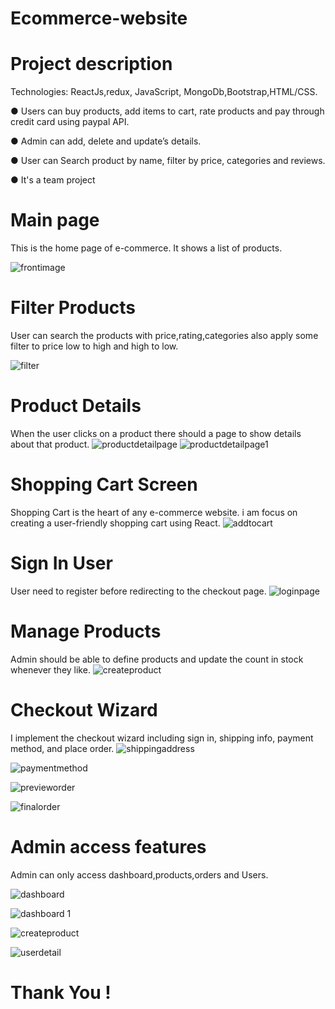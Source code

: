 # Ecommerce-website

# Project description 


Technologies: ReactJs,redux, JavaScript, MongoDb,Bootstrap,HTML/CSS.

● Users can buy products, add items to cart, rate products and pay through credit card using paypal API.

● Admin can add, delete and update’s details.

● User can Search product by name, filter by price, categories and reviews.

● It's a team project

# Main page
This is the home page of e-commerce. It shows a list of products.

![frontimage](https://user-images.githubusercontent.com/107112448/186491050-99431c7d-2189-417b-a5bc-7abddafd65a4.png)

# Filter Products
User can search the products with price,rating,categories also apply some filter to  price low to high and high to low.

![filter](https://user-images.githubusercontent.com/107112448/186498679-b9b1bf49-76e2-438b-a4ce-055c9425468f.png)


# Product Details
When the user clicks on a product there should a page to show details about that product.
![productdetailpage](https://user-images.githubusercontent.com/107112448/186490397-9f7b70bf-f88c-4c8b-9008-484d184de4ff.png)
![productdetailpage1](https://user-images.githubusercontent.com/107112448/186490409-1274a543-c281-4ab7-b744-4155c7a14d9f.png)

#  Shopping Cart Screen
Shopping Cart is the heart of any e-commerce website. i am focus on creating a user-friendly shopping cart using React.
![addtocart](https://user-images.githubusercontent.com/107112448/186492040-fae2899f-9b08-421f-b717-436cfa0dfe23.png)

# Sign In User
User need to register before redirecting to the checkout page.
![loginpage](https://user-images.githubusercontent.com/107112448/186492367-fa499931-5dca-4e17-917e-781908f94f49.png)

# Manage Products
Admin should be able to define products and update the count in stock whenever they like. 
![createproduct](https://user-images.githubusercontent.com/107112448/186492684-3eec9a04-5adb-4071-b4c0-32e3e668688c.png)

# Checkout Wizard
I implement the checkout wizard including sign in, shipping info, payment method, and place order.
![shippingaddress](https://user-images.githubusercontent.com/107112448/186493231-3684b885-232c-41ce-9769-ca13132210f8.png)

![paymentmethod](https://user-images.githubusercontent.com/107112448/186493389-74345ee8-49c8-4758-ba4e-e71224ec508a.png)

![previeworder](https://user-images.githubusercontent.com/107112448/186494220-e09ea6d7-74df-4449-8d3a-8445b2d6c40a.png)

![finalorder](https://user-images.githubusercontent.com/107112448/186494311-778c6f22-2328-4a2c-81a9-c10827a45658.png)

# Admin access features
Admin can only access dashboard,products,orders and Users.


![dashboard](https://user-images.githubusercontent.com/107112448/186496579-372c0ec2-52de-484c-9cb8-863368cc0693.png)


![dashboard 1](https://user-images.githubusercontent.com/107112448/186496607-8cfccae8-1d99-4b28-9f5c-7dfddf8cd5e7.png)


![createproduct](https://user-images.githubusercontent.com/107112448/186496875-ec1242d9-0c42-4c68-93ee-eeb053e4ef0c.png)


![userdetail](https://user-images.githubusercontent.com/107112448/186496955-8dd9ba14-6d51-46c7-a104-69fe0c865466.png)

# Thank You !
